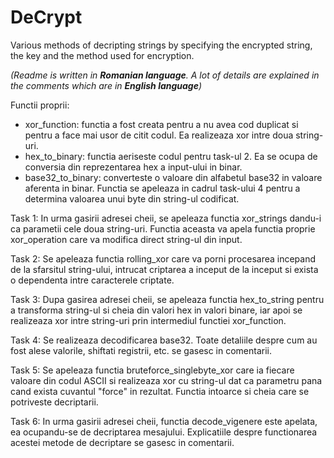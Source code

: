 # DeCrypt
Various methods of decripting strings by specifying the encrypted string, the key and the method used for encryption.

*(Readme is written in **Romanian language**. A lot of details are explained in the comments which are in **English language**)*


Functii proprii:
  - xor_function: functia a fost creata pentru a nu avea cod duplicat
		si pentru a face mai usor de citit codul. Ea realizeaza xor
		intre doua string-uri.
  - hex_to_binary: functia aeriseste codul pentru task-ul 2. Ea se ocupa
		de conversia din reprezentarea hex a input-ului in binar.
  - base32_to_binary: converteste o valoare din alfabetul base32 in
		valoare aferenta in binar. Functia se apeleaza in cadrul
		task-ului 4 pentru a determina valoarea unui byte din
		string-ul codificat.

Task 1:
  In urma gasirii adresei cheii, se apeleaza functia xor_strings dandu-i
		ca parametii cele doua string-uri. Functia aceasta va apela
		functia proprie xor_operation care va modifica direct string-ul
		din input.

Task 2:
  Se apeleaza functia rolling_xor care va porni procesarea incepand de la
		sfarsitul string-ului, intrucat criptarea a inceput de la
		inceput si exista o dependenta intre caracterele criptate.

Task 3:
	Dupa gasirea adresei cheii, se apeleaza functia hex_to_string pentru a
		transforma string-ul si cheia din valori hex in valori binare,
		iar apoi se realizeaza xor intre string-uri prin intermediul
		functiei xor_function.

Task 4:
	Se realizeaza decodificarea base32. Toate detaliile despre cum au fost
		alese valorile, shiftati registrii, etc. se gasesc in
		comentarii.

Task 5:
	Se apeleaza functia bruteforce_singlebyte_xor care ia fiecare valoare
		din codul ASCII si realizeaza xor cu string-ul dat ca
		parametru pana cand exista cuvantul "force" in rezultat.
		Functia intoarce si cheia care se potriveste decriptarii.

Task 6:
	In urma gasirii adresei cheii, functia decode_vigenere este apelata, ea
		ocupandu-se de decriptarea mesajului. Explicatiile despre
		functionarea acestei metode de decriptare se gasesc in
		comentarii.
